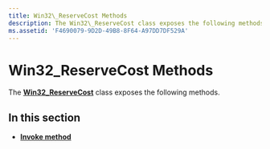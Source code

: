 ```yaml
---
title: Win32\_ReserveCost Methods
description: The Win32\_ReserveCost class exposes the following methods.
ms.assetid: 'F4690079-9D2D-49B8-8F64-A97DD7DF529A'
---
```


# Win32\_ReserveCost Methods

The [**Win32\_ReserveCost**](win32-reservecost.md) class exposes the following methods.

## In this section

-   [**Invoke method**](invoke-method-in-class-win32-reservecost.md)

 

 




